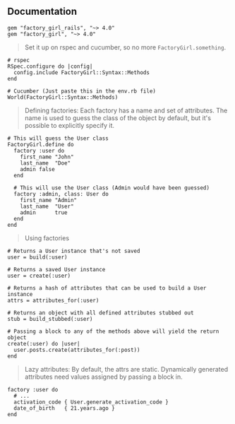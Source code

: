 ## Documentation

    gem "factory_girl_rails", "~> 4.0"
    gem "factory_girl", "~> 4.0"

> Set it up on rspec and cucumber, so no more `FactoryGirl.something`.

    # rspec
    RSpec.configure do |config|
      config.include FactoryGirl::Syntax::Methods
    end

    # Cucumber (Just paste this in the env.rb file)
    World(FactoryGirl::Syntax::Methods)

> Defining factories: Each factory has a name and set of attributes. The name is used to guess the class of the object by default, but it's possible to explicitly specify it.

    # This will guess the User class
    FactoryGirl.define do
      factory :user do
        first_name "John"
        last_name  "Doe"
        admin false
      end

      # This will use the User class (Admin would have been guessed)
      factory :admin, class: User do
        first_name "Admin"
        last_name  "User"
        admin      true
      end
    end

> Using factories

    # Returns a User instance that's not saved
    user = build(:user)

    # Returns a saved User instance
    user = create(:user)

    # Returns a hash of attributes that can be used to build a User instance
    attrs = attributes_for(:user)

    # Returns an object with all defined attributes stubbed out
    stub = build_stubbed(:user)

    # Passing a block to any of the methods above will yield the return object
    create(:user) do |user|
      user.posts.create(attributes_for(:post))
    end

> Lazy attributes: By default, the attrs are static. Dynamically generated attributes need values assigned by passing a block in.

    factory :user do
      # ...
      activation_code { User.generate_activation_code }
      date_of_birth   { 21.years.ago }
    end

















